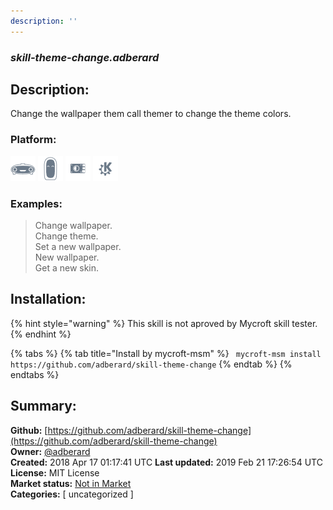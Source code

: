```yaml
---
description: ''
---
```


### _skill-theme-change.adberard_  
## Description:  
Change the wallpaper them call themer to change the theme colors.  
  
  
### Platform:  
 ![Mark I](../.gitbook/assets/mark-1-icon.png)  ![Mark II](../.gitbook/assets/mark-2-icon.png)  ![Picroft](../.gitbook/assets/picroft-icon.png)  ![plasmoid](../.gitbook/assets/kde.png)   
### Examples:  
> Change wallpaper.  
> Change theme.  
> Set a new wallpaper.  
> New wallpaper.  
> Get a new skin.  
  
## Installation:  
{% hint style="warning" %}
This skill is not aproved by Mycroft skill tester.
{% endhint %}
    
{% tabs %}
{% tab title="Install by mycroft-msm" %}
``` mycroft-msm install https://github.com/adberard/skill-theme-change```
{% endtab %}
  {% endtabs %}
    
## Summary:  
**Github:** [https://github.com/adberard/skill-theme-change](https://github.com/adberard/skill-theme-change)  
**Owner:** [@adberard](https://github.com/adberard)  
**Created:** 2018 Apr 17 01:17:41 UTC  **Last updated:** 2019 Feb 21 17:26:54 UTC  
**License:** MIT License  
**Market status:** [Not in Market](https://market.mycroft.ai/skill/)  
**Categories:** [ uncategorized ]   
